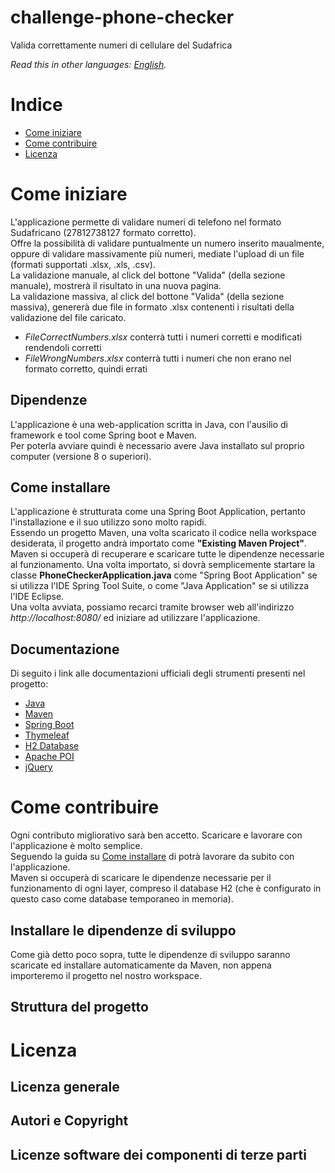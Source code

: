 # challenge-phone-checker

Valida correttamente numeri di cellulare del Sudafrica

*Read this in other languages: [English](README.EN.md).*

# Indice

- [Come iniziare](#come-iniziare)
- [Come contribuire](#come-contribuire)
- [Licenza](#licenza)

# Come iniziare
L'applicazione permette di validare numeri di telefono nel formato Sudafricano (27812738127 formato corretto).  
Offre la possibilità di validare puntualmente un numero inserito maualmente, oppure di validare massivamente
più numeri, mediate l'upload di un file (formati supportati .xlsx, .xls, .csv).  
La validazione manuale, al click del bottone "Valida" (della sezione manuale), mostrerà il risultato in una nuova pagina.  
La validazione massiva, al click del bottone "Valida" (della sezione massiva), genererà due file in formato .xlsx
contenenti i risultati della validazione del file caricato.  
* *FileCorrectNumbers.xlsx* conterrà tutti i numeri corretti e modificati rendendoli corretti  
* *FileWrongNumbers.xlsx* conterrà tutti i numeri che non erano nel formato corretto, quindi errati

## Dipendenze
L'applicazione è una web-application scritta in Java, con l'ausilio di framework e tool come Spring boot e
Maven.  
Per poterla avviare quindi è necessario avere Java installato sul proprio computer (versione 8 o superiori).
## Come installare
L'applicazione è strutturata come una Spring Boot Application, pertanto l'installazione e il suo utilizzo sono molto rapidi.  
Essendo un progetto Maven, una volta scaricato il codice nella workspace desiderata, il progetto andrà importato come
**"Existing Maven Project"**.  
Maven si occuperà di recuperare e scaricare tutte le dipendenze necessarie al funzionamento.
Una volta importato, si dovrà semplicemente startare la classe **PhoneCheckerApplication.java** come
"Spring Boot Application" se si utilizza l'IDE Spring Tool Suite, o come "Java Application" se si utilizza
l'IDE Eclipse.  
Una volta avviata, possiamo recarci tramite browser web all'indirizzo *http://localhost:8080/*
ed iniziare ad utilizzare l'applicazione.

## Documentazione
Di seguito i link alle documentazioni ufficiali degli strumenti presenti nel progetto:  
* [Java](https://docs.oracle.com/en/java/ "Java Documentation")   
* [Maven](https://maven.apache.org/guides/ "Maven Documentation")    
* [Spring Boot](https://docs.spring.io/spring-boot/docs/current/reference/htmlsingle/ "Spring Boot Documentation")    
* [Thymeleaf](https://www.thymeleaf.org/documentation.html "Thymeleaf Documentation")    
* [H2 Database](https://www.h2database.com/html/main.html "H2 Documentation")  
* [Apache POI](https://poi.apache.org/apidocs/index.html "Apache POI Documentation")  
* [jQuery](https://api.jquery.com/ "jQuery Documentation")  

# Come contribuire
Ogni contributo migliorativo sarà ben accetto. Scaricare e lavorare con l'applicazione è molto semplice.  
Seguendo la guida su [Come installare](#come-installare) di potrà lavorare da subito con l'applicazione.  
Maven si occuperà di scaricare le dipendenze necessarie per il funzionamento di ogni layer, compreso il database
H2 (che è configurato in questo caso come database temporaneo in memoria).  

## Installare le dipendenze di sviluppo
Come già detto poco sopra, tutte le dipendenze di sviluppo saranno scaricate ed installare automaticamente
da Maven, non appena importeremo il progetto nel nostro workspace.  

## Struttura del progetto

# Licenza 

## Licenza generale 

## Autori e Copyright

## Licenze software dei componenti di terze parti

